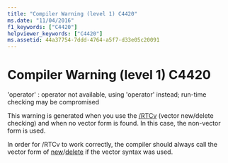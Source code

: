 ```yaml
---
title: "Compiler Warning (level 1) C4420"
ms.date: "11/04/2016"
f1_keywords: ["C4420"]
helpviewer_keywords: ["C4420"]
ms.assetid: 44a37754-7ddd-4764-a5f7-d33e05c20091
---
```

# Compiler Warning (level 1) C4420

'operator' : operator not available, using 'operator' instead; run-time checking may be compromised

This warning is generated when you use the [/RTCv](../../build/reference/rtc-run-time-error-checks.md) (vector new/delete checking) and when no vector form is found. In this case, the non-vector form is used.

In order for /RTCv to work correctly, the compiler should always call the vector form of [new](../../cpp/new-operator-cpp.md)/[delete](../../cpp/delete-operator-cpp.md) if the vector syntax was used.